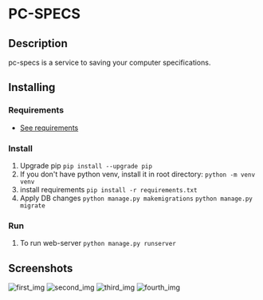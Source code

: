 # PC-SPECS

## Description

pc-specs is a service to saving your computer specifications.

## Installing

### Requirements

* [See requirements](requirements.txt)

### Install

1. Upgrade pip ```pip install --upgrade pip```
2. If you don't have  python venv, install it in root directory: ```python -m venv venv```
3. install requirements ```pip install -r requirements.txt```
4. Apply DB changes ```python manage.py makemigrations``` ```python manage.py migrate```

### Run

1. To run web-server ```python manage.py runserver```

## Screenshots

![first_img](https://media.discordapp.net/attachments/826419939924639784/1214242351388819556/image.png?ex=65f86650&is=65e5f150&hm=b7c23eba011ffd077c46ee1e075df2fb34280ec8ad9aea3b3750fe1f77c3e3dc&=&format=webp&quality=lossless&width=842&height=474)
![second_img](https://media.discordapp.net/attachments/826419939924639784/1214242394237571092/image.png?ex=65f8665a&is=65e5f15a&hm=c386f072713fa4684e19e0eaaf79ead3a2c364be4c1d5c5bd8158559e2fc63d4&=&format=webp&quality=lossless&width=842&height=474)
![third_img](https://media.discordapp.net/attachments/826419939924639784/1214242415997620314/image.png?ex=65f8665f&is=65e5f15f&hm=5f4a56fe5153c354a4ca535362bba80186aefee2c35265a8eccffda39be0ce0f&=&format=webp&quality=lossless&width=842&height=474)
![fourth_img](https://media.discordapp.net/attachments/826419939924639784/1214242436377878568/image.png?ex=65f86664&is=65e5f164&hm=7f403809fa19cd609271bc46b7498b5eea5128999ee2dc9cbf484c4c45e8e471&=&format=webp&quality=lossless&width=842&height=474)
